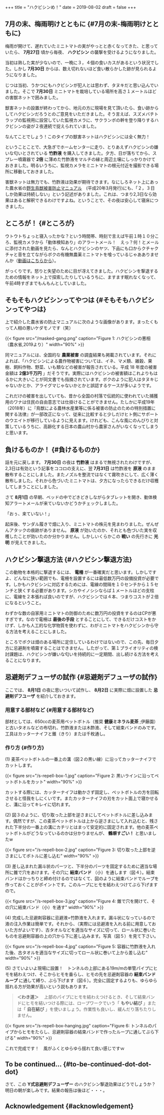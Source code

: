 +++
title = "ハクビシンめ！"
date = 2019-08-02
draft = false
+++

## 7月の末、梅雨明けとともに {#7月の末-梅雨明けとともに}

梅雨が開けて、遅れていたミニトマトの実がやっとと赤くなってきた、と思っていたら、 **7月27日** 頃から毎夜、 **ハクビシン** の襲撃を受けるようになりました。

当初は熟した実が少ないので、一晩に３，４個の食いカスがあるという状況でした。しかし **7月30日** からは、数え切れないほど食い散らかした跡が見られるようになりました。

じつは当初、うかつにもハクビシンが犯人とは思わず、タヌキだと思い込んでいました。そこで **7月30日** ミニトマトを栽培している場所を高さ１メートルほどの害獣ネットで囲みました。

獣害ネットの設置が終わってから、地元の方に現場を見て頂いたら、食い跡からしてハクビシンだろうとのご意見をいただきました。そう言えば、スズメバチトラップの監視用に設営していた監視カメラに、サクランボの幹を登り降りするハクビシンの姿が２夜連続で捉えられていました。

なんてことでしょう！このタイプの獣害ネットはハクビシンには全く無力！

ということことで、大急ぎでホームセンターに走り、とりあえずハクビシンの嫌いな匂いとされている **竹酢液** を購入してきました。夕方、日が落ちてから、スプレー噴霧器で **2倍** に薄めた竹酢液をマルチの縁と周辺土壌にしっかりかけておきました。明るいうちに、監視カメラをミニトマトの根元付近を撮影できる場所に移動しておきました。

害獣ネットは無力でも、竹酢液は効果が期待できます。なにしろネット上にあった農水省の[野生鳥獣被害防止マニュアル](http://www.maff.go.jp/j/seisan/tyozyu/higai/h%5Fmanual/h20%5F03b/pdf/data0.pdf)　(平成20年3月発行)にも、「２，３日しか効果は持続しない」という記述がありました。これは、つまり2,3日なら効果はあると解釈できるわけですよね。ということで、その夜は安心して寝床につきました。


## ところが！ {#ところが}

ウトウトちょっと寝入ったかな？という時間帯、時刻で言えば午前１時１０分ころ、監視カメラから「動体検知あり」のアラートメール！　えっ？何！とメールに添付された動画を見たら、なんとハクビシンのヤツ、下品にも口からクチャクチャと音を立てながらボクの有機無農薬ミニトマトを喰っているじゃあありませんか（[動画はこちらから](http://www3.psy.senshu-u.ac.jp/~yamagami/0731.mp4)）。

がっくりです。怒りと失望のために目が冴えてきました。ハクビシンを撃退するための情報をネット上で探索したりしているうちに、ますます眠れなくなって、午前4時すぎまでもんもんとしていました。


## そもそもハクビシンってやつは {#そもそもハクビシンってやつは}

上で紹介した農水省の防止マニュアルに次のような画像があります。まったくもって人相の悪いケダモノです（笑）

<a id="org744ae1a"></a>

{{< figure src="/masked-gang.png" caption="Figure 1: ハクビシンの悪相（農水省,2019より）" width="90%" >}}

同マニュアルには、全国的な **農業被害** の調査結果も掲載されています。それによれば、「ハクビシンによる農作物被害については、イネ、マメ類、雑穀、果樹、飼料作物、野菜、いも類などの被害が報告されている。平成 18 年度の被害金額は **2億3千万円** 」だそうです。実際にはハクビシンの被害額はこれよりもはるかに大きいことが同文書でも指摘されています。ボクのように犯人はタヌキじゃないかとか、アライグマじゃないかとかと誤認するケースが多いようです。

これだけの被害を出していても、昔から全国の村落で伝統的に使われていた捕獲用のワナは住民の自由意志では仕掛けることができません。たしかに平成19年（2018年）に『鳥獣による農林水産業等に係る被害の防止のための特別措置に関する法律』が一部改正になって、従来に比較すると少しだけヒト側にサポートのウエイトが移行しているように見えます。けれども、こんな風にのんびりと対策しているうちに、高齢化する日本の農山村から農家さんがいなくなってしまうと思います。


## 負けるものか！ {#負けるものか}

話を元に戻します。 **7月30日** の夜は **竹酢液** はまるで無視されたわけですが、2,3日は有効という記事をココロの支えに、翌 **7月31日** は竹酢液を **原液** のまま散布することにしました。またノズルを整流ではなくて霧吹きにして、広く薄く散布しました。それから色づいたミニトマトは、夕方になったらできるだけ収穫してしまうことにしました。

さて **8月1日** の早朝、ベッドの中でどきどきしながらタブレットを開き、動体検知アラートメールが来ていないかどうかチェックしました。

「おぅ、来ていない！」

起床後、サンダル履きで畑に入り、ミニトマトの株元を見まわりました。ぜんぜんアタックの痕跡がありません。 **原液** が効いたのか、それとも色づいた実を収穫したことが効いたのか分かりません。しかしいくらかこの **戦い** の先行きに **光明** が見えてきました。


## ハクビシン撃退方法 {#ハクビシン撃退方法}

この動物を本格的に撃退するには、 **電柵** が一番確実だと思います。しかしですよ、どんなに狭い範囲でも、電柵を設置するには最低数万円の設備投資が必要です。しかもハクビシンに対応するためには、電線の間隔を１０センチから１５センチと狭くする必要があります。シカやイノシシならば１メートルほどの支柱に、電線を２本張れば良いのですが、ハクビシンでは４本、つまりコストが２倍になるということ。

わずかな数の自家用ミニトマトの防御のために数万円の投資をするのはCPが悪すぎです。なので電柵は **最後の手段** とすることにして、できるだけコストをかけず、しかも人工的な化学物質を使わずに、わがミニトマトをハクビシンから守る方法を考えることにしました。

ところでボクは畑のある場所に定住しているわけではないので、この先、毎日夕方に忌避剤を噴霧することはできません。したがって、第１プライオリティの検討課題は、ハクビシンが嫌いな匂いを持続的に一定期間、出し続ける方法を考えることになります。


## 忌避剤デフューザの試作 {#忌避剤デフューザの試作}

ここでは、 **8月1日** の夜に思いついて試作し、 **8月2日** に実際に畑に設置した **忌避剤デフユーザ** を紹介しておきます。


### 用意する部材など {#用意する部材など}

部材としては、650ccの麦茶用ペットボトル（推奨 **健康ミネラル麦茶** ;伊藤園）と古いタオルなどの布切れ、竹酢液または木酢液、そして結束バンドのみです。工具はカッターナイフと錐（きり）または千枚通し。


### 作り方 {#作り方}

(1)  麦茶ペットボトルの一番上の溝（図２の黒い線）に沿ってカッターナイフでカットします。

<a id="org308606e"></a>

{{< figure src="/s-repell-box-1.jpg" caption="Figure 2: 黒いラインに沿ってペットボトルをカット" width="90%" >}}

カットする際には、カッターナイフは動かさず固定し、ペットボトルの方を回転させると怪我をしにくいです。またカッターナイフの刃をカット面上で寝かせると、溝に沿ってキレイに切れます。

(2)  図３のように、切り取った上部を逆さまにしてペットボトルに差し込みます。偶然ですが、この麦茶ペットボトルは上から逆さまにして入れ込むと、残された下半分の一番上の溝にカチリとはまって安定的に固定されます。他の麦茶ペットボトルがどうなっているのかは分かりませんが、 **鶴塀すごい！** と思いましたw

<a id="org3639abd"></a>

{{< figure src="/s-repell-box-2.jpg" caption="Figure 3: 切り取った上部を逆さまにしてボトルに差し込む" width="90%" >}}

(3) 差し込まれた漏斗状のパーツと、下半分のパーツを固定するために適当な場所に錐で穴をあけます。その穴に **結束バンド** （小）を通します（図４）。結束バンドはかっちりと締め付けるのではなくて、図のように結束バンドでループを作っておくことがポイントです。このループにヒモを結わえつけてぶら下げますので。

<a id="org96155e8"></a>

{{< figure src="/s-repell-box-3.jpg" caption="Figure 4: 錐で穴を開けて、その穴に結束バンド（小）を通す" width="90%" >}}

(4) 完成した忌避剤容器に忌避液=竹酢液を入れます。漏斗状になっているので液の注入作業は簡単です。それから、（実際には忌避液を入れる前に用意しておいた方がよいです）、古タオルなどを適当なサイズに切って、ロール状に巻いたものを忌避剤容器の上の穴から下に差し込みます。写真（図５）を見て下さい。

<a id="org2f0613e"></a>

{{< figure src="/s-repell-box-4.jpg" caption="Figure 5: 容器に竹酢液を入れた後、古タオルを適当なサイズに切ってロール状に巻いて上から差し込む" width="90%" >}}

(5) さていよいよ現場に設置！　トンネルの上部にある19m/mの単管パイプにヒモを結わえつけ、そこからヒモを垂らし、ヒモの先を忌避剤容器の **結束バンドループ** に通して縛り、ぶら下げます（図６）。完全に固定するよりも、ゆらゆら揺れる方が効果が高いという説もあります。

> **＜わき道＞** 　上部のパイプにヒモを結わえつけるとき、そして結束バンドにヒモを結いつける際には、ロープワークでいう「 **もやい結び** 」または「 **自在結び** 」を使いましょう。作業性も良いし、緩んだり落ちたりしません。

<a id="org069df2c"></a>

{{< figure src="/s-repell-box-hanging.jpg" caption="Figure 6: トンネルのパイプからヒモをたらし、忌避剤容器の結束バンドで作ったループに通してぶら下げる" width="90%" >}}

これで完成です！　風がふくとゆらゆら揺れて良い感じですｗ


## To be continued... {#to-be-continued-dot-dot-dot}

さて、この **Y式忌避剤デフューザー** のハクビシン撃退効果はどうでしょうか？ 明日の朝が楽しみです。結果の報告は後ほど・・・。


## Acknowledgement {#acknowledgement}